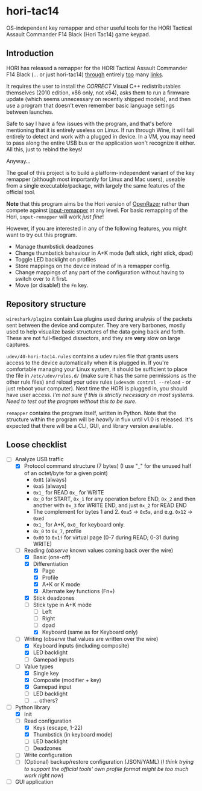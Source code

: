 # hori-tac14
OS-independent key remapper and other useful tools for the HORI Tactical Assault Commander F14 Black (Hori Tac14) game keypad.

## Introduction

HORI has released a remapper for the HORI Tactical Assault Commander F14 Black (... or just hori-tac14) [through](https://hori.co.uk/hpc-047u/) entirely [too](https://stores.horiusa.com/HPC-047U/app) many [links](https://store-kmne79kvbv.mybigcommerce.com/content/FF14%20Keypad%20Install%201.17.zip).

It requires the user to install the *CORRECT* Visual C++ redistributables
themselves (2010 edition, x86 only, not x64), asks them to run a firmware update
(which seems unnecessary on recently shipped models), and then use a program
that doesn't even remember basic language settings between launches.

Safe to say I have a few issues with the program, and that's before mentioning
that it is entirely useless on Linux. If run through Wine, it will fail entirely
to detect and work with a plugged in device. In a VM, you may need to pass along
the entire USB bus or the application won't recognize it either. All this, just
to rebind the keys!

Anyway...

The goal of this project is to build a platform-independent variant of the key
remapper (although most importantly for Linux and Mac users), useable from a
single executable/package, with largely the same features of the official tool.

**Note** that this program aims be the Hori version of
[OpenRazer](https://openrazer.github.io) rather than compete against
[input-remapper](https://github.com/sezanzeb/input-remapper) at any level. For
basic remapping of the Hori, `input-remapper` will work *just fine*!

However, if you are interested in any of the following features, you might want
to try out this program.

- Manage thumbstick deadzones
- Change thumbstick behaviour in A+K mode (left stick, right stick, dpad)
- Toggle LED backlight on profiles
- Store mappings on the device instead of in a remapper config.
- Change mappings of any part of the configuration without having to switch over
  to it first.
- Move (or disable!) the `Fn` key.

## Repository structure

`wireshark/plugins` contain Lua plugins used during analysis of the packets sent
between the device and computer. They are very barbones, mostly used to help
visualize basic structures of the data going back and forth. These are not
full-fledged dissectors, and they are **very** slow on large captures.

`udev/40-hori-tac14.rules` contains a udev rules file that grants users access
to the device automatically when it is plugged in. If you're comfortable
managing your Linux system, it should be sufficient to place the file in
`/etc/udev/rules.d/` (make sure it has the same permissions as the other rule
files) and reload your udev rules (`udevadm control --reload` - or just reboot
your computer). Next time the HORI is plugged in, you should have user access.
*I'm not sure if this is strictly necessary on most systems. Need to test out
the program without this to be sure.*

`remapper` contains the program itself, written in Python. Note that the
structure within the program will be *heavily* in flux until v1.0 is released.
It's expected that there will be a CLI, GUI, and library version available.

## Loose checklist

- [ ] Analyze USB traffic
  - [x] Protocol command structure (7 bytes) (I use "_" for the unused half of an octet/byte for a given point)
      - `0x01` (always)
      - `0xa5` (always)
      - `0x1_` for READ `0x_` for WRITE
      - `0x_0` for START, `0x_1` for any operation before END, `0x_2` and then another with `0x_3` for WRITE END, and just `0x_2` for READ END
      - The complement for bytes 1 and 2. `0xa5` -> `0x5a`, and e.g. `0x12` -> `0xed`
      - `0x1_` for A+K, `0x0_` for keyboard only.
      - `0x_0` to `0x_7`, profile
      - `0x00` to `0x1f` for virtual page (0-7 during READ; 0-31 during WRITE)
  - [ ] Reading (*observe* known values coming back over the wire)
    - [x] Basic (one-off)
    - [x] Differentiation
      - [x] Page
      - [x] Profile
      - [x] A+K or K mode
      - [x] Alternate key functions (Fn+)
    - [x] Stick deadzones
    - [ ] Stick type in A+K mode
      - [ ] Left
      - [ ] Right
      - [ ] dpad
      - [x] Keyboard (same as for Keyboard only)
  - [ ] Writing (*observe* that values are written over the wire)
    - [x] Keyboard inputs (including composite)
    - [x] LED backlight
    - [ ] Gamepad inputs
  - [ ] Value types
    - [x] Single key
    - [x] Composite (modifier + key)
    - [x] Gamepad input
    - [ ] LED backlight
    - [ ] ... others?
- [ ] Python library
  - [x] Init
  - [ ] Read configuration
    - [x] Keys (escape, 1-22)
    - [x] Thumbstick (in keyboard mode)
    - [ ] LED backlight
    - [ ] Deadzones
  - [ ] Write configuration
  - [ ] (Optional) backup/restore configuration (JSON/YAML) (*I think trying to support the official tools' own profile format might be too much work right now*)
- [ ] GUI application